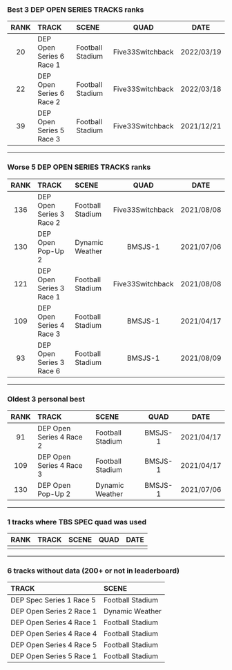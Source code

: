 ### Best 3 DEP OPEN SERIES TRACKS ranks
|RANK|TRACK|SCENE|QUAD|DATE|
|:---:|:---|:---|:---:|:---:|
|20|DEP Open Series 6 Race 1|Football Stadium|Five33Switchback|2022/03/19|
|22|DEP Open Series 6 Race 2|Football Stadium|Five33Switchback|2022/03/18|
|39|DEP Open Series 5 Race 3|Football Stadium|Five33Switchback|2021/12/21|
---
### Worse 5 DEP OPEN SERIES TRACKS ranks
|RANK|TRACK|SCENE|QUAD|DATE|
|:---:|:---|:---|:---:|:---:|
|136|DEP Open Series 3 Race 2|Football Stadium|Five33Switchback|2021/08/08|
|130|DEP Open Pop-Up 2|Dynamic Weather|BMSJS-1|2021/07/06|
|121|DEP Open Series 3 Race 1|Football Stadium|Five33Switchback|2021/08/08|
|109|DEP Open Series 4 Race 3|Football Stadium|BMSJS-1|2021/04/17|
|93|DEP Open Series 3 Race 6|Football Stadium|BMSJS-1|2021/08/09|
---
### Oldest 3 personal best
|RANK|TRACK|SCENE|QUAD|DATE|
|:---:|:---|:---|:---:|:---:|
|91|DEP Open Series 4 Race 2|Football Stadium|BMSJS-1|2021/04/17|
|109|DEP Open Series 4 Race 3|Football Stadium|BMSJS-1|2021/04/17|
|130|DEP Open Pop-Up 2|Dynamic Weather|BMSJS-1|2021/07/06|
---
### 1 tracks where TBS SPEC quad was used
|RANK|TRACK|SCENE|QUAD|DATE|
|:---:|:---|:---|:---:|:---:|
||||||
---
### 6 tracks without data (200+ or not in leaderboard)
|TRACK|SCENE|
|:---|:---|
|DEP Spec Series 1 Race 5|Football Stadium|
|DEP Open Series 2 Race 1|Dynamic Weather|
|DEP Open Series 4 Race 1|Football Stadium|
|DEP Open Series 4 Race 4|Football Stadium|
|DEP Open Series 4 Race 5|Football Stadium|
|DEP Open Series 5 Race 1|Football Stadium|
